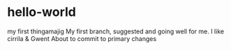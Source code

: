 # hello-world
my first thingamajig
My first branch, suggested and going well for me. 
I like cirrila & Gwent
About to commit to primary changes
